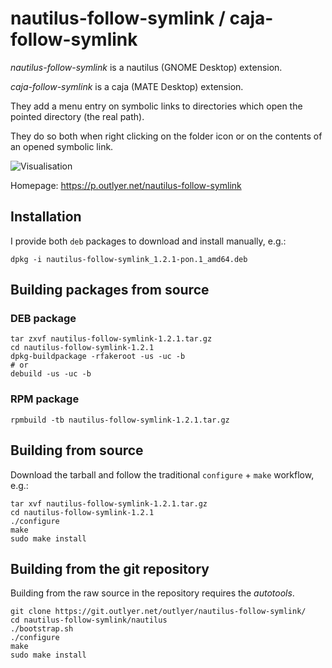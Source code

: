 # nautilus-follow-symlink / caja-follow-symlink

[debian-repository]: https://packages.outlyer.net/

_nautilus-follow-symlink_ is a nautilus (GNOME Desktop) extension.

_caja-follow-symlink_ is a caja (MATE Desktop) extension.

They add a menu entry on symbolic links to directories which open the pointed directory (the real path).

They do so both when right clicking on the folder icon or on the contents of an opened symbolic link.

![Visualisation](https://p.outlyer.net/_media/nautilus-follow-symlink/screenshots-montage.png)

Homepage: https://p.outlyer.net/nautilus-follow-symlink

## Installation

I provide both `deb` packages to download and install manually, e.g.:

```shell
dpkg -i nautilus-follow-symlink_1.2.1-pon.1_amd64.deb
```

<!-- TODO: Re-enable repository, as of this writing I can't update it
For deb-based distributions you may add my [repository][debian-repository] to your sources:

```shell
echo 'deb http://packages.outlyer.net/debian stable main contrib' | sudo tee /etc/apt/sources.list.d/packages.outlyer.net.list
sudo wget http://packages.outlyer.net/public_key.gpg -O /etc/apt/trusted.gpg.d/packages.outlyer.net.gpg
sudo apt update
```
-->

## Building packages from source

### DEB package

```shell
tar zxvf nautilus-follow-symlink-1.2.1.tar.gz
cd nautilus-follow-symlink-1.2.1
dpkg-buildpackage -rfakeroot -us -uc -b 
# or
debuild -us -uc -b
```

### RPM package

```shell
rpmbuild -tb nautilus-follow-symlink-1.2.1.tar.gz
```


## Building from source

Download the tarball and follow the traditional `configure` + `make` workflow, e.g.:

```shell
tar xvf nautilus-follow-symlink-1.2.1.tar.gz
cd nautilus-follow-symlink-1.2.1
./configure
make
sudo make install
```

## Building from the git repository

Building from the raw source in the repository requires the _autotools_.

```shell
git clone https://git.outlyer.net/outlyer/nautilus-follow-symlink/
cd nautilus-follow-symlink/nautilus
./bootstrap.sh
./configure
make
sudo make install
```